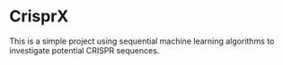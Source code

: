 # CrisprX
This is a simple project using sequential machine learning algorithms to investigate potential CRISPR sequences.
